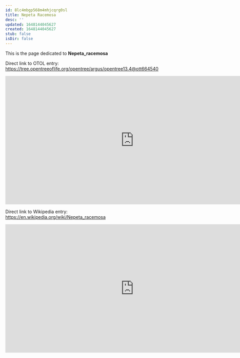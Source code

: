```yaml
---
id: 8lc4mbgp568m4mhjcqrg0sl
title: Nepeta Racemosa
desc: ''
updated: 1648144045627
created: 1648144045627
stub: false
isDir: false
---
```

This is the page dedicated to **Nepeta_racemosa**


Direct link to OTOL entry: https://tree.opentreeoflife.org/opentree/argus/opentree13.4@ott664540



<html>
    <body>
    <iframe src="https://tree.opentreeoflife.org/opentree/argus/opentree13.4@ott664540"
    width="800" height="400" frameborder="0" allowfullscreen> </iframe>
    </body>
</html>
    


Direct link to Wikipedia entry: https://en.wikipedia.org/wiki/Nepeta_racemosa



<html>
    <body>
    <iframe src="https://en.wikipedia.org/wiki/Nepeta_racemosa"
    width="800" height="400" frameborder="0" allowfullscreen> </iframe>
    </body>
</html>
    
